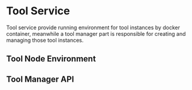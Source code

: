 # Tool Service

Tool service provide running environment for tool instances by docker container,
meanwhile a tool manager part is responsible for creating and managing those tool instances.

## Tool Node Environment


## Tool Manager API
